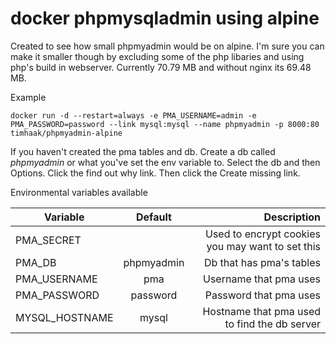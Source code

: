 # docker phpmysqladmin using alpine

Created to see how small phpmyadmin would be on alpine. I'm sure you can make it smaller though by excluding some of the php
libaries and using php's build in webserver. Currently 70.79 MB and without nginx its 69.48 MB.

Example

```
docker run -d --restart=always -e PMA_USERNAME=admin -e PMA_PASSWORD=password --link mysql:mysql --name phpmyadmin -p 8000:80 timhaak/phpmyadmin-alpine
```

If you haven't created the pma tables and db. Create a db called *phpmyadmin* or what you've set the env variable to.
Select the db and then Options. Click the find out why link. Then click the Create missing link.


Environmental variables available

| Variable        | Default     | Description                                       |
| --------------- |:-----------:| -------------------------------------------------:|
| PMA_SECRET      | <random>    | Used to encrypt cookies you may want to set this  |
| PMA_DB          | phpmyadmin  | Db that has pma's tables                          |
| PMA_USERNAME    | pma         | Username that pma uses                            |
| PMA_PASSWORD    | password    | Password that pma uses                            |
| MYSQL_HOSTNAME  | mysql       | Hostname that pma used to find the db server      |
